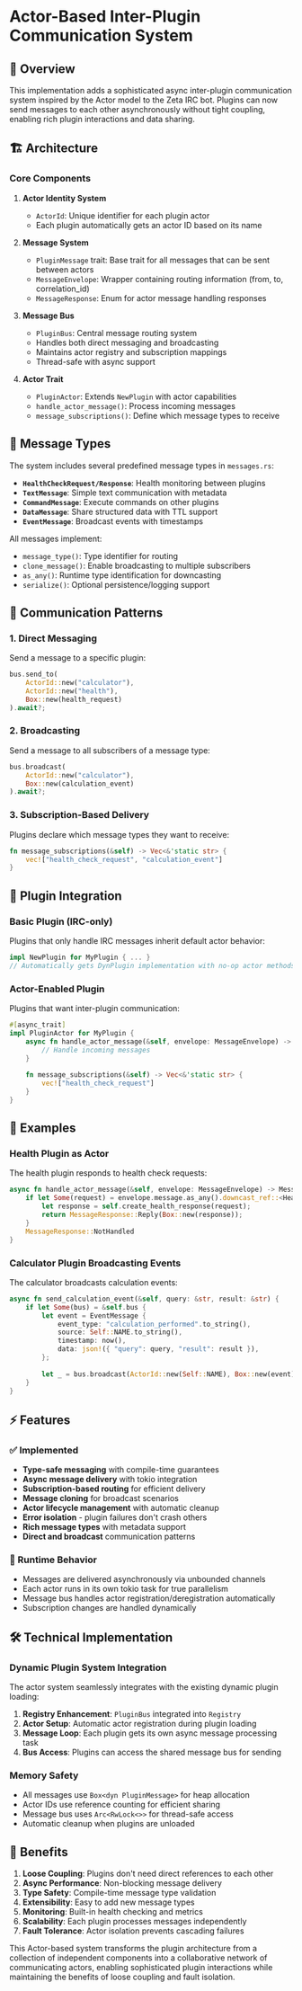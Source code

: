 # Actor-Based Inter-Plugin Communication System

## 🎯 Overview

This implementation adds a sophisticated async inter-plugin communication system inspired by the Actor model to the Zeta IRC bot. Plugins can now send messages to each other asynchronously without tight coupling, enabling rich plugin interactions and data sharing.

## 🏗️ Architecture

### Core Components

1. **Actor Identity System**
   - `ActorId`: Unique identifier for each plugin actor
   - Each plugin automatically gets an actor ID based on its name

2. **Message System** 
   - `PluginMessage` trait: Base trait for all messages that can be sent between actors
   - `MessageEnvelope`: Wrapper containing routing information (from, to, correlation_id)
   - `MessageResponse`: Enum for actor message handling responses

3. **Message Bus**
   - `PluginBus`: Central message routing system
   - Handles both direct messaging and broadcasting
   - Maintains actor registry and subscription mappings
   - Thread-safe with async support

4. **Actor Trait**
   - `PluginActor`: Extends `NewPlugin` with actor capabilities
   - `handle_actor_message()`: Process incoming messages
   - `message_subscriptions()`: Define which message types to receive

## 📨 Message Types

The system includes several predefined message types in `messages.rs`:

- **`HealthCheckRequest/Response`**: Health monitoring between plugins
- **`TextMessage`**: Simple text communication with metadata
- **`CommandMessage`**: Execute commands on other plugins  
- **`DataMessage`**: Share structured data with TTL support
- **`EventMessage`**: Broadcast events with timestamps

All messages implement:
- `message_type()`: Type identifier for routing
- `clone_message()`: Enable broadcasting to multiple subscribers
- `as_any()`: Runtime type identification for downcasting
- `serialize()`: Optional persistence/logging support

## 🔄 Communication Patterns

### 1. Direct Messaging
Send a message to a specific plugin:

```rust
bus.send_to(
    ActorId::new("calculator"),
    ActorId::new("health"),
    Box::new(health_request)
).await?;
```

### 2. Broadcasting
Send a message to all subscribers of a message type:

```rust
bus.broadcast(
    ActorId::new("calculator"),
    Box::new(calculation_event)
).await?;
```

### 3. Subscription-Based Delivery
Plugins declare which message types they want to receive:

```rust
fn message_subscriptions(&self) -> Vec<&'static str> {
    vec!["health_check_request", "calculation_event"]
}
```

## 🔌 Plugin Integration

### Basic Plugin (IRC-only)
Plugins that only handle IRC messages inherit default actor behavior:
```rust
impl NewPlugin for MyPlugin { ... }
// Automatically gets DynPlugin implementation with no-op actor methods
```

### Actor-Enabled Plugin
Plugins that want inter-plugin communication:
```rust
#[async_trait]
impl PluginActor for MyPlugin {
    async fn handle_actor_message(&self, envelope: MessageEnvelope) -> MessageResponse {
        // Handle incoming messages
    }
    
    fn message_subscriptions(&self) -> Vec<&'static str> {
        vec!["health_check_request"]
    }
}
```

## 🚀 Examples

### Health Plugin as Actor
The health plugin responds to health check requests:
```rust
async fn handle_actor_message(&self, envelope: MessageEnvelope) -> MessageResponse {
    if let Some(request) = envelope.message.as_any().downcast_ref::<HealthCheckRequest>() {
        let response = self.create_health_response(request);
        return MessageResponse::Reply(Box::new(response));
    }
    MessageResponse::NotHandled
}
```

### Calculator Plugin Broadcasting Events
The calculator broadcasts calculation events:
```rust
async fn send_calculation_event(&self, query: &str, result: &str) {
    if let Some(bus) = &self.bus {
        let event = EventMessage {
            event_type: "calculation_performed".to_string(),
            source: Self::NAME.to_string(),
            timestamp: now(),
            data: json!({ "query": query, "result": result }),
        };
        
        let _ = bus.broadcast(ActorId::new(Self::NAME), Box::new(event)).await;
    }
}
```

## ⚡ Features

### ✅ Implemented
- **Type-safe messaging** with compile-time guarantees
- **Async message delivery** with tokio integration  
- **Subscription-based routing** for efficient delivery
- **Message cloning** for broadcast scenarios
- **Actor lifecycle management** with automatic cleanup
- **Error isolation** - plugin failures don't crash others
- **Rich message types** with metadata support
- **Direct and broadcast** communication patterns

### 🔄 Runtime Behavior
- Messages are delivered asynchronously via unbounded channels
- Each actor runs in its own tokio task for true parallelism
- Message bus handles actor registration/deregistration automatically
- Subscription changes are handled dynamically

## 🛠️ Technical Implementation

### Dynamic Plugin System Integration
The actor system seamlessly integrates with the existing dynamic plugin loading:

1. **Registry Enhancement**: `PluginBus` integrated into `Registry`
2. **Actor Setup**: Automatic actor registration during plugin loading
3. **Message Loop**: Each plugin gets its own async message processing task
4. **Bus Access**: Plugins can access the shared message bus for sending

### Memory Safety
- All messages use `Box<dyn PluginMessage>` for heap allocation
- Actor IDs use reference counting for efficient sharing
- Message bus uses `Arc<RwLock<>>` for thread-safe access
- Automatic cleanup when plugins are unloaded

## 🎉 Benefits

1. **Loose Coupling**: Plugins don't need direct references to each other
2. **Async Performance**: Non-blocking message delivery  
3. **Type Safety**: Compile-time message type validation
4. **Extensibility**: Easy to add new message types
5. **Monitoring**: Built-in health checking and metrics
6. **Scalability**: Each plugin processes messages independently
7. **Fault Tolerance**: Actor isolation prevents cascading failures

This Actor-based system transforms the plugin architecture from a collection of independent components into a collaborative network of communicating actors, enabling sophisticated plugin interactions while maintaining the benefits of loose coupling and fault isolation.